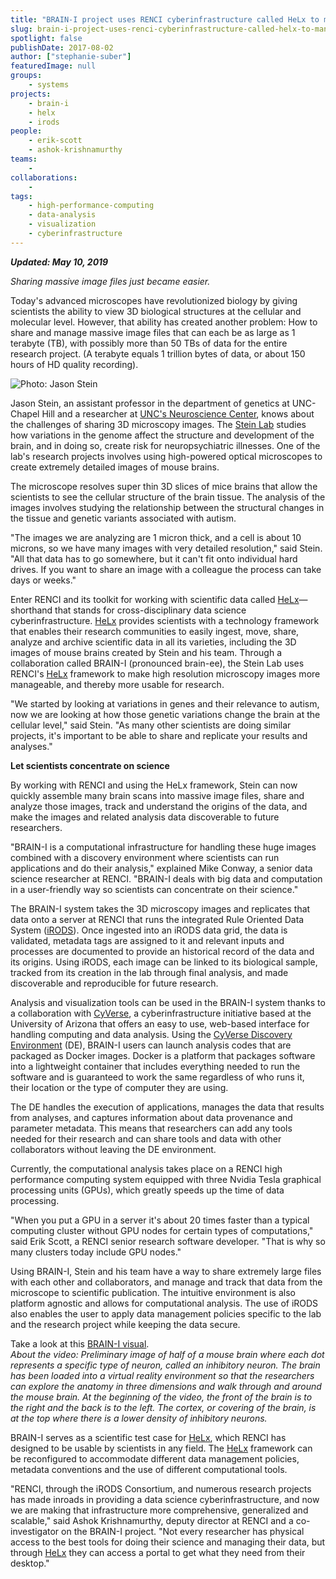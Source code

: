 ```yaml
---
title: "BRAIN-I project uses RENCI cyberinfrastructure called HeLx to manage brain microscopy images"
slug: brain-i-project-uses-renci-cyberinfrastructure-called-helx-to-manage-brain-microscopy-images
spotlight: false
publishDate: 2017-08-02
author: ["stephanie-suber"]
featuredImage: null
groups:
    - systems
projects:
    - brain-i
    - helx
    - irods
people:
    - erik-scott
    - ashok-krishnamurthy
teams: 
    - 
collaborations:
    - 
tags:
    - high-performance-computing
    - data-analysis
    - visualization
    - cyberinfrastructure
---
```

**_Updated: May 10, 2019_**

_Sharing massive image files just became easier._

Today's advanced microscopes have revolutionized biology by giving scientists the ability to view 3D biological structures at the cellular and molecular level. However, that ability has created another problem: How to share and manage massive image files that can each be as large as 1 terabyte (TB), with possibly more than 50 TBs of data for the entire research project. (A terabyte equals 1 trillion bytes of data, or about 150 hours of HD quality recording).

![Photo: Jason Stein](https://renci.org/wp-content/uploads/2017/08/Jason-Stein-pic-300x300.jpeg "Jason Stein")

Jason Stein, an assistant professor in the department of genetics at UNC-Chapel Hill and a researcher at [UNC's Neuroscience Center](https://www.med.unc.edu/neuroscience), knows about the challenges of sharing 3D microscopy images. The [Stein Lab](http://www.steinlab.org/) studies how variations in the genome affect the structure and development of the brain, and in doing so, create risk for neuropsychiatric illnesses. One of the lab's research projects involves using high-powered optical microscopes to create extremely detailed images of mouse brains.

The microscope resolves super thin 3D slices of mice brains that allow the scientists to see the cellular structure of the brain tissue. The analysis of the images involves studying the relationship between the structural changes in the tissue and genetic variants associated with autism.

"The images we are analyzing are 1 micron thick, and a cell is about 10 microns, so we have many images with very detailed resolution," said Stein. "All that data has to go somewhere, but it can't fit onto individual hard drives. If you want to share an image with a colleague the process can take days or weeks."

Enter RENCI and its toolkit for working with scientific data called [HeLx](//renci.org/helx)—shorthand that stands for cross-disciplinary data science cyberinfrastructure. [HeLx](http://xdci.renci.org) provides scientists with a technology framework that enables their research communities to easily ingest, move, share, analyze and archive scientific data in all its varieties, including the 3D images of mouse brains created by Stein and his team. Through a collaboration called BRAIN-I (pronounced brain-ee), the Stein Lab uses RENCI's [HeLx](//renci.org/helx) framework to make high resolution microscopy images more manageable, and thereby more usable for research.

"We started by looking at variations in genes and their relevance to autism, now we are looking at how those genetic variations change the brain at the cellular level," said Stein. "As many other scientists are doing similar projects, it's important to be able to share and replicate your results and analyses."

**Let scientists concentrate on science**

By working with RENCI and using the HeLx framework, Stein can now quickly assemble many brain scans into massive image files, share and analyze those images, track and understand the origins of the data, and make the images and related analysis data discoverable to future researchers.

"BRAIN-I is a computational infrastructure for handling these huge images combined with a discovery environment where scientists can run applications and do their analysis," explained Mike Conway, a senior data science researcher at RENCI. "BRAIN-I deals with big data and computation in a user-friendly way so scientists can concentrate on their science."

The BRAIN-I system takes the 3D microscopy images and replicates that data onto a server at RENCI that runs the integrated Rule Oriented Data System ([iRODS](https://irods.org/)). Once ingested into an iRODS data grid, the data is validated, metadata tags are assigned to it and relevant inputs and processes are documented to provide an historical record of the data and its origins. Using iRODS, each image can be linked to its biological sample, tracked from its creation in the lab through final analysis, and made discoverable and reproducible for future research.

Analysis and visualization tools can be used in the BRAIN-I system thanks to a collaboration with [CyVerse](http://www.cyverse.org/), a cyberinfrastructure initiative based at the University of Arizona that offers an easy to use, web-based interface for handling computing and data analysis. Using the [CyVerse Discovery Environment](http://www.cyverse.org/discovery-environment) (DE), BRAIN-I users can launch analysis codes that are packaged as Docker images. Docker is a platform that packages software into a lightweight container that includes everything needed to run the software and is guaranteed to work the same regardless of who runs it, their location or the type of computer they are using.

The DE handles the execution of applications, manages the data that results from analyses, and captures information about data provenance and parameter metadata. This means that researchers can add any tools needed for their research and can share tools and data with other collaborators without leaving the DE environment.

Currently, the computational analysis takes place on a RENCI high performance computing system equipped with three Nvidia Tesla graphical processing units (GPUs), which greatly speeds up the time of data processing.

"When you put a GPU in a server it's about 20 times faster than a typical computing cluster without GPU nodes for certain types of computations," said Erik Scott, a RENCI senior research software developer. "That is why so many clusters today include GPU nodes."

Using BRAIN-I, Stein and his team have a way to share extremely large files with each other and collaborators, and manage and track that data from the microscope to scientific publication. The intuitive environment is also platform agnostic and allows for computational analysis. The use of iRODS also enables the user to apply data management policies specific to the lab and the research project while keeping the data secure.

Take a look at this [BRAIN-I visual](https://renci.org/wp-content/uploads/2017/08/TinyTake17-04-2017-10-21-02.mp4).  
_About the video: Preliminary image of half of a mouse brain where each dot represents a specific type of neuron, called an inhibitory neuron. The brain has been loaded into a virtual reality environment so that the researchers can explore the anatomy in three dimensions and walk through and around the mouse brain. At the beginning of the video, the front of the brain is to the right and the back is to the left. The cortex, or covering of the brain, is at the top where there is a lower density of inhibitory neurons._

BRAIN-I serves as a scientific test case for [HeLx](//renci.org/helx), which RENCI has designed to be usable by scientists in any field. The [HeLx](//renci.org/helx) framework can be reconfigured to accommodate different data management policies, metadata conventions and the use of different computational tools.

"RENCI, through the iRODS Consortium, and numerous research projects has made inroads in providing a data science cyberinfrastructure, and now we are making that infrastructure more comprehensive, generalized and scalable," said Ashok Krishnamurthy, deputy director at RENCI and a co-investigator on the BRAIN-I project. "Not every researcher has physical access to the best tools for doing their science and managing their data, but through [HeLx](//renci.org/helx) they can access a portal to get what they need from their desktop."

